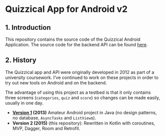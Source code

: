 # Quizzical App for Android v2

## 1. Introduction

This repository contains the source code of the Quizzical Android Application.
The source code for the backend API can be found [here](https://github.com/w-k-s/aws-lambda-quizzical).

## 2. History

The Quizzical app and API were originally developed in 2012 as part of a university coursework.
I've continued to work on these projects in order to try out new tools on Android and on the backend.

The advantage of using this project as a testbed is that it only contains three screens (`categories`, `quiz` and `score`) so changes can be made easily, usually in one day.

- **[Version 1](https://github.com/w-k-s/Android-Quizzical-v1) (2013)** Amateur Android project in Java (no design patterns, no database, `AsyncTasks` and `ListView`s).
- **Version 2 (2015)** (this repository): Rewritten in Kotlin with coroutines, MVP, Dagger, Room and Retrofit.
